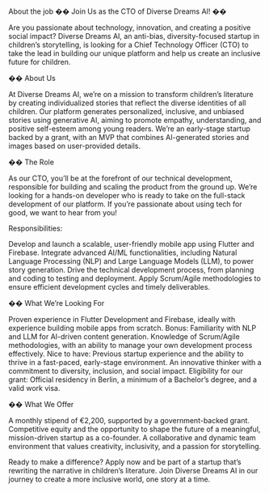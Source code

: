 About the job
�� Join Us as the CTO of Diverse Dreams AI! ��

Are you passionate about technology, innovation, and creating a positive social impact? Diverse Dreams AI, an anti-bias, diversity-focused startup in children’s storytelling, is looking for a Chief Technology Officer (CTO) to take the lead in building our unique platform and help us create an inclusive future for children.



�� About Us

At Diverse Dreams AI, we’re on a mission to transform children’s literature by creating individualized stories that reflect the diverse identities of all children. Our platform generates personalized, inclusive, and unbiased stories using generative AI, aiming to promote empathy, understanding, and positive self-esteem among young readers. We’re an early-stage startup backed by a grant, with an MVP that combines AI-generated stories and images based on user-provided details.



�� The Role

As our CTO, you’ll be at the forefront of our technical development, responsible for building and scaling the product from the ground up. We’re looking for a hands-on developer who is ready to take on the full-stack development of our platform. If you’re passionate about using tech for good, we want to hear from you!



Responsibilities:

Develop and launch a scalable, user-friendly mobile app using Flutter and Firebase.
Integrate advanced AI/ML functionalities, including Natural Language Processing (NLP) and Large Language Models (LLM), to power story generation.
Drive the technical development process, from planning and coding to testing and deployment.
Apply Scrum/Agile methodologies to ensure efficient development cycles and timely deliverables.


�� What We’re Looking For

Proven experience in Flutter Development and Firebase, ideally with experience building mobile apps from scratch.
Bonus: Familiarity with NLP and LLM for AI-driven content generation.
Knowledge of Scrum/Agile methodologies, with an ability to manage your own development process effectively.
Nice to have: Previous startup experience and the ability to thrive in a fast-paced, early-stage environment.
An innovative thinker with a commitment to diversity, inclusion, and social impact.
Eligibility for our grant: Official residency in Berlin, a minimum of a Bachelor’s degree, and a valid work visa.


�� What We Offer

A monthly stipend of €2,200, supported by a government-backed grant.
Competitive equity and the opportunity to shape the future of a meaningful, mission-driven startup as a co-founder.
A collaborative and dynamic team environment that values creativity, inclusivity, and a passion for storytelling.


Ready to make a difference? Apply now and be part of a startup that’s rewriting the narrative in children’s literature. Join Diverse Dreams AI in our journey to create a more inclusive world, one story at a time.